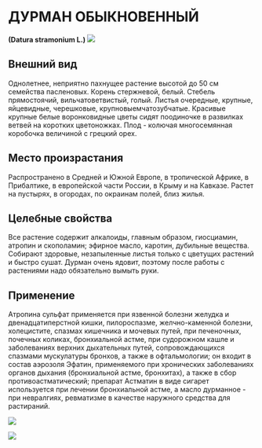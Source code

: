 # ДУРМАН ОБЫКНОВЕННЫЙ
**(Datura stramonium L.)**
![](Дурман%20обыкновенный1.jpg)

## Внешний вид
Однолетнее, неприятно пахнущее растение высотой до 50 см семейства пасленовых. Корень стержневой, белый. Стебель прямостоячий, вильчатоветвистый, голый. Листья очередные, крупные, яйцевидные, черешковые, крупновыемчатозубчатые. Красивые крупные белые воронковидные цветы сидят поодиночке в развилках ветвей на коротких цветоножках. Плод - колючая многосемянная коробочка величиной с грецкий орех.       

## Место произрастания
Распространено в Средней и Южной Европе, в тропической Африке, в Прибалтике, в европейской части России, в Крыму и на Кавказе. Растет на пустырях, в огородах, по окраинам полей, близ жилья.

## Целебные свойства
Все растение содержит алкалоиды, главным образом, гиосциамин, атропин и скополамин; эфирное масло, каротин, дубильные вещества. Собирают здоровые, незапыленные листья только с цветущих растений и быстро сушат. Дурман очень ядовит, поэтому после работы с растениями надо обязательно вымыть руки.

## Применение
Атропина сульфат применяется при язвенной болезни желудка и двенадцатиперстной кишки, пилороспазме, желчно-каменной болезни, холецистите, спазмах кишечника и мочевых путей, при печеночных, почечных коликах, бронхиальной астме, при судорожном кашле и заболеваниях верхних дыхательных путей, сопровождающихся спазмами мускулатуры бронхов, а также в офтальмологии; он входит в состав аэрозоля Эфатин, применяемого при хронических заболеваниях органов дыхания (бронхиальной астме, бронхитах), а также в сбор противоастматический; препарат Астматин в виде сигарет используется при лечении бронхиальной астме, а масло дурманное - при невралгиях, ревматизме в качестве наружного средства для растираний.       

![](Дурман%20обыкновенный.jpg)

![](durman3.jpg) 